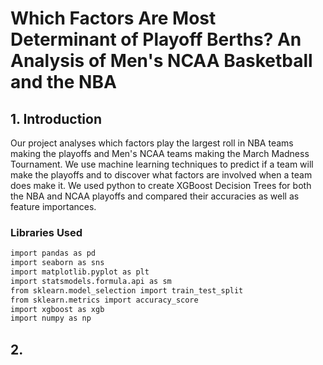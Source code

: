 # Which Factors Are Most Determinant of Playoff Berths? An Analysis of Men's NCAA Basketball and the NBA

## 1. Introduction
Our project analyses which factors play the largest roll in NBA teams making the playoffs and Men's NCAA teams making the March Madness Tournament. We use machine learning techniques to predict if a team will make the playoffs and to discover what factors are involved when a team does make it. We used python to create XGBoost Decision Trees for both the NBA and NCAA playoffs and compared their accuracies as well as feature importances.

### Libraries Used
```sh
import pandas as pd
import seaborn as sns
import matplotlib.pyplot as plt
import statsmodels.formula.api as sm
from sklearn.model_selection import train_test_split
from sklearn.metrics import accuracy_score
import xgboost as xgb
import numpy as np
```
## 2. 

